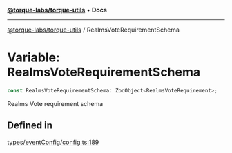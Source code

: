 [**@torque-labs/torque-utils**](../README.md) • **Docs**

***

[@torque-labs/torque-utils](../README.md) / RealmsVoteRequirementSchema

# Variable: RealmsVoteRequirementSchema

```ts
const RealmsVoteRequirementSchema: ZodObject<RealmsVoteRequirement>;
```

Realms Vote requirement schema

## Defined in

[types/eventConfig/config.ts:189](https://github.com/torque-labs/torque-utils/blob/3bd29ca22f900f1cf2686f7f240bf82e15337207/types/eventConfig/config.ts#L189)
